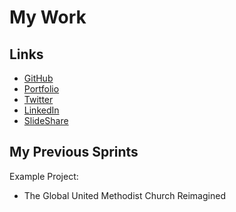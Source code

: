 # My Work

## Links

* [GitHub](https://github.com/KatherineMichel)
* [Portfolio](http://katherinemichel.github.io)
* [Twitter](https://twitter.com/KatiMichel)
* [LinkedIn](https://www.linkedin.com/in/katherinemichel)
* [SlideShare](http://www.slideshare.net/KatiMichel)

## My Previous Sprints

Example Project: 
* The Global United Methodist Church Reimagined